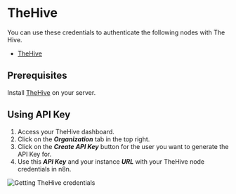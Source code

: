 # TheHive

You can use these credentials to authenticate the following nodes with The Hive.
- [TheHive](/workflow/integrations/nodes/n8n-nodes-base.theHive/)

## Prerequisites

Install [TheHive](https://github.com/TheHive-Project/TheHiveDocs/blob/master/installation/install-guide.md) on your server.

## Using API Key

1. Access your TheHive dashboard.
2. Click on the ***Organization*** tab in the top right.
3. Click on the ***Create API Key*** button for the user you want to generate the API Key for.
4. Use this ***API Key*** and your instance ***URL*** with your TheHive node credentials in n8n.

![Getting TheHive credentials](/_images/integrations/credentials/thehive/using-api.gif)
